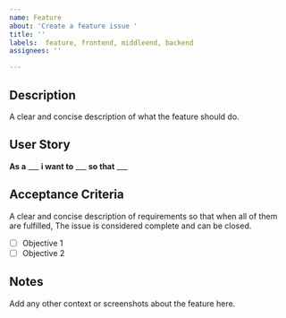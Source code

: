 ```yaml
---
name: Feature
about: 'Create a feature issue '
title: ''
labels:  feature, frontend, middleend, backend
assignees: ''

---
```


## Description
A clear and concise description of what the feature should do.

## User Story
**As a** ___ **i want to** ___ **so that** ___

## Acceptance Criteria
A clear and concise description of requirements so that when all of them are fulfilled, The issue is considered complete and can be closed.
- [ ] Objective 1
- [ ] Objective 2

## Notes
Add any other context or screenshots about the feature here.
